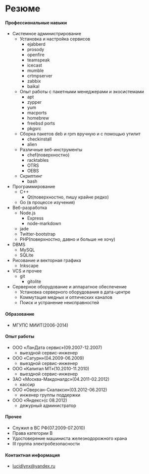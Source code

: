 Резюме
======

#### Профессиональные навыки
+ Системное администрирование
    + Установка и настройка сервисов
        + ejabberd
        + prosody
        + openfire
        + teamspeak
        + icecast
        + mumble
        + crtmpserver
        + zabbix
        + baikal
    + Опыт работы с пакетными менеджерами и экосистемами
        + apt
        + zypper
        + yum
        + macports
        + homebrew
        + freebsd ports
        + pkgsrc
    + Сборка пакетов deb и rpm вручную и с помощью утилит
        + checkinstall
        + alien
    + Различные веб-инструменты
        + chef(поверхностно)
        + racktables
        + OTRS
        + OEBS
    + Скриптинг
        + bash
+ Программирование
    + С++
        + Qt(поверхностно, пишу крайне редко)
    + Go (в процессе изучения)
+ Веб-разработка
    + Node.js
        + Express
        + node-markdown
    + jade
    + Twitter-bootstrap
    + PHP(поверхностно, давно и больше не хочу)
+ DBMS
    + MySQL
    + SQLite
+ Рисование и векторная графика
    + Inkscape
+ VCS и прочее
    + git
        + gitolite
+ Серверное оборудование и аппаратное обеспечение
    + Установка серверного оборудования в дата-центре
    + Коммутация медных и оптических каналов
    + Поиск и устранение неисправностей

#### Образование
+ МГУПС МИИТ(2006-2014)

#### Опыт работы
+ ООО «ЛанДата сервис»(09.2007-12.2007)
    + выездной сервис-инженер
+ ООО «Сатурн»(04.2009-06.2009)
    + выездной сервис-инженер
+ ООО «Капитал МТ»(10.2010-11.2010)
    + выездной сервис-инженер
+ ЗАО «Москва-Макдоналдс»(04.2011-02.2012)
    + кассир
+ ООО «Оверсан-Скалакси»(03.2012-06.2012)
    + инженер группы поддержки
+ OOO «Яндекс»(с 08.2012)
    + дежурный администратор

#### Прочее
+ Служил в ВС РФ(07.2009-07.2010)
+ Права категории B
+ Удостоверение машиниста железнодорожного крана
+ III группа электробезопасности

#### Контактная информация
+ <lucidlynx@yandex.ru>
